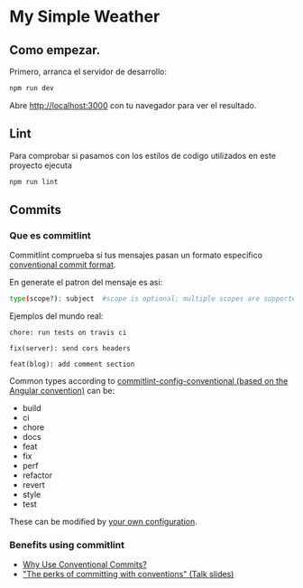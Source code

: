 # My Simple Weather



## Como empezar.

Primero, arranca el servidor de desarrollo:

```bash
npm run dev
```

Abre [http://localhost:3000](http://localhost:3000) con tu navegador para ver el resultado.

## Lint

Para comprobar si pasamos con los estilos de codigo utilizados en este proyecto ejecuta 
```bash
npm run lint
```

## Commits

### Que es commitlint

Commitlint comprueba si tus mensajes pasan un formato especifico [conventional commit format](https://conventionalcommits.org).

En generate el patron del mensaje es asi:

```sh
type(scope?): subject  #scope is optional; multiple scopes are supported (current delimiter options: "/", "\" and ",")
```

Ejemplos del mundo real:

```
chore: run tests on travis ci
```

```
fix(server): send cors headers
```

```
feat(blog): add comment section
```

Common types according to [commitlint-config-conventional (based on the Angular convention)](https://github.com/conventional-changelog/commitlint/tree/master/@commitlint/config-conventional#type-enum) can be:

- build
- ci
- chore
- docs
- feat
- fix
- perf
- refactor
- revert
- style
- test

These can be modified by [your own configuration](#config).

### Benefits using commitlint

- [Why Use Conventional Commits?](https://www.conventionalcommits.org/en/v1.0.0-beta.2/#why-use-conventional-commits)
- ["The perks of committing with conventions" (Talk slides)](https://slides.com/marionebl/the-perks-of-committing-with-conventions#/)
